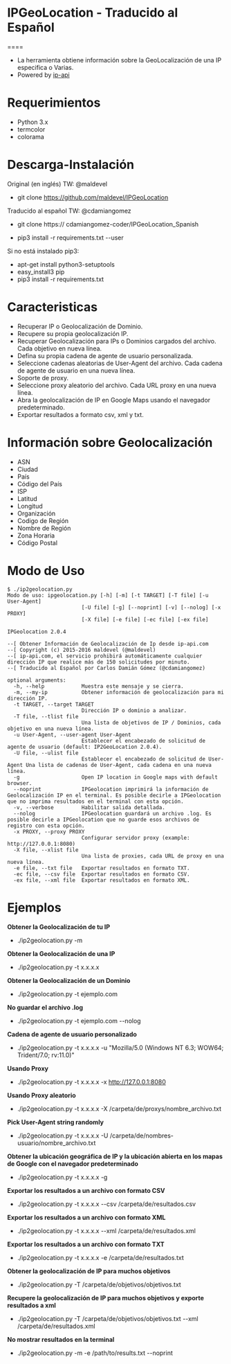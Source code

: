# IPGeoLocation - Traducido al Español
====
* La herramienta obtiene información sobre la GeoLocalización de una IP especifica o Varias.
* Powered by [ip-api](http://ip-api.com/docs/)


Requerimientos
=====
* Python 3.x
* termcolor
* colorama


Descarga-Instalación
====
Original (en inglés) TW: @maldevel
* git clone https://github.com/maldevel/IPGeoLocation

Traducido al español TW: @cdamiangomez
* git clone https:// cdamiangomez-coder/IPGeoLocation_Spanish 

* pip3 install -r requirements.txt --user

Si no está instalado pip3:
* apt-get install python3-setuptools
* easy_install3 pip
* pip3 install -r requirements.txt


Caracteristicas
====
* Recuperar IP o Geolocalización de Dominio.
* Recupere su propia geolocalización IP.
* Recuperar Geolocalización para IPs o Dominios cargados del archivo. Cada objetivo en nueva línea.
* Defina su propia cadena de agente de usuario personalizada.
* Seleccione cadenas aleatorias de User-Agent del archivo. Cada cadena de agente de usuario en una nueva línea.
* Soporte de proxy.
* Seleccione proxy aleatorio del archivo. Cada URL proxy en una nueva línea.
* Abra la geolocalización de IP en Google Maps usando el navegador predeterminado.
* Exportar resultados a formato csv, xml y txt.

Información sobre Geolocalización
====
* ASN
* Ciudad
* País
* Código del País
* ISP
* Latitud
* Longitud
* Organización
* Codigo de Región
* Nombre de Región
* Zona Horaria
* Código Postal


Modo de Uso
====
```
$ ./ip2geolocation.py
Modo de uso: ipgeolocation.py [-h] [-m] [-t TARGET] [-T file] [-u User-Agent]
                        [-U file] [-g] [--noprint] [-v] [--nolog] [-x PROXY]
                        [-X file] [-e file] [-ec file] [-ex file]

IPGeolocation 2.0.4

--[ Obtener Información de Geolocalización de Ip desde ip-api.com
--[ Copyright (c) 2015-2016 maldevel (@maldevel)
--[ ip-api.com, el servicio prohibirá automáticamente cualquier dirección IP que realice más de 150 solicitudes por minuto.
--[ Traducido al Español por Carlos Damián Gómez (@cdamiangomez)

optional arguments:
  -h, --help            Muestra este mensaje y se cierra.
  -m, --my-ip           Obtener información de geolocalización para mi dirección IP.
  -t TARGET, --target TARGET
                        Dirección IP o dominio a analizar.
  -T file, --tlist file
                        Una lista de objetivos de IP / Dominios, cada objetivo en una nueva línea.
  -u User-Agent, --user-agent User-Agent
                        Establecer el encabezado de solicitud de agente de usuario (default: IP2GeoLocation 2.0.4).
  -U file, --ulist file
                        Establecer el encabezado de solicitud de User-Agent Una lista de cadenas de User-Agent, cada cadena en una nueva línea.
  -g                    Open IP location in Google maps with default browser.
  --noprint             IPGeolocation imprimirá la información de Geolocalización IP en el terminal. Es posible decirle a IPGeolocation que no imprima resultados en el terminal con esta opción.
  -v, --verbose         Habilitar salida detallada.
  --nolog               IPGeolocation guardará un archivo .log. Es posible decirle a IPGeolocation que no guarde esos archivos de registro con esta opción.
  -x PROXY, --proxy PROXY
                        Configurar servidor proxy (example: http://127.0.0.1:8080)
  -X file, --xlist file
                        Una lista de proxies, cada URL de proxy en una nueva línea.
  -e file, --txt file   Exportar resultados en formato TXT.
  -ec file, --csv file  Exportar resultados en formato CSV.
  -ex file, --xml file  Exportar resultados en formato XML.

```
  

Ejemplos
====
**Obtener la Geolocalización de tu IP**
* ./ip2geolocation.py -m

**Obtener la Geolocalización de una IP**
* ./ip2geolocation.py -t x.x.x.x

**Obtener la Geolocalización de un Dominio**
* ./ip2geolocation.py -t ejemplo.com

**No guardar el archivo .log**
* ./ip2geolocation.py -t ejemplo.com --nolog

**Cadena de agente de usuario personalizado** 
* ./ip2geolocation.py -t x.x.x.x -u "Mozilla/5.0 (Windows NT 6.3; WOW64; Trident/7.0; rv:11.0)"

**Usando Proxy**
* ./ip2geolocation.py -t x.x.x.x -x http://127.0.0.1:8080

**Usando Proxy aleatorio**
* ./ip2geolocation.py -t x.x.x.x -X /carpeta/de/proxys/nombre_archivo.txt

**Pick User-Agent string randomly**
* ./ip2geolocation.py -t x.x.x.x -U /carpeta/de/nombres-usuario/nombre_archivo.txt

**Obtener la ubicación geográfica de IP y la ubicación abierta en los mapas de Google con el navegador predeterminado**
* ./ip2geolocation.py -t x.x.x.x -g

**Exportar los resultados a un archivo con formato CSV**
* ./ip2geolocation.py -t x.x.x.x --csv /carpeta/de/resultados.csv

**Exportar los resultados a un archivo con formato XML**
* ./ip2geolocation.py -t x.x.x.x --xml /carpeta/de/resultados.xml

**Exportar los resultados a un archivo con formato TXT**
* ./ip2geolocation.py -t x.x.x.x -e /carpeta/de/resultados.txt

**Obtener la geolocalización de IP para muchos objetivos**
* ./ip2geolocation.py -T /carpeta/de/objetivos/objetivos.txt

**Recupere la geolocalización de IP para muchos objetivos y exporte resultados a xml**
* ./ip2geolocation.py -T /carpeta/de/objetivos/objetivos.txt --xml /carpeta/de/resultados.xml

**No mostrar resultados en la terminal**
* ./ip2geolocation.py -m -e /path/to/results.txt --noprint 
